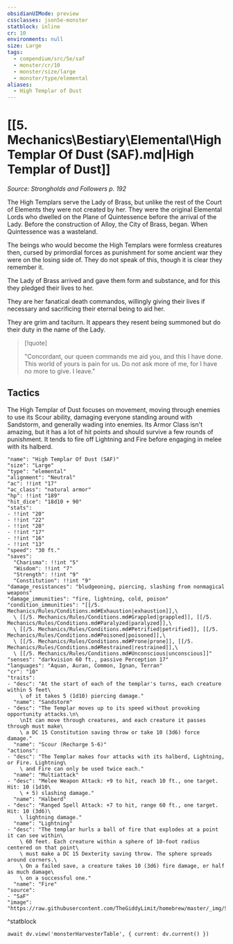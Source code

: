 ```yaml
---
obsidianUIMode: preview
cssclasses: json5e-monster
statblock: inline
cr: 10
environments: null
size: Large
tags:
  - compendium/src/5e/saf
  - monster/cr/10
  - monster/size/large
  - monster/type/elemental
aliases:
  - High Templar of Dust
---
```

# [[5. Mechanics\Bestiary\Elemental\High Templar Of Dust (SAF).md|High Templar of Dust]]
*Source: Strongholds and Followers p. 192*

The High Templars serve the Lady of Brass, but unlike the rest of the Court of Elements they were not created by her. They were the original Elemental Lords who dwelled on the Plane of Quintessence before the arrival of the Lady. Before the construction of Alloy, the City of Brass, began. When Quintessence was a wasteland.

The beings who would become the High Templars were formless creatures then, cursed by primordial forces as punishment for some ancient war they were on the losing side of. They do not speak of this, though it is clear they remember it.

The Lady of Brass arrived and gave them form and substance, and for this they pledged their lives to her.

They are her fanatical death commandos, willingly giving their lives if necessary and sacrificing their eternal being to aid her.

They are grim and taciturn. It appears they resent being summoned but do their duty in the name of the Lady.

> [!quote]  
> 
> "Concordant, our queen commands me aid you, and this I have done. This world of yours is pain for us. Do not ask more of me, for I have no more to give. I leave."

## Tactics

The High Templar of Dust focuses on movement, moving through enemies to use its Scour ability, damaging everyone standing around with Sandstorm, and generally wading into enemies. Its Armor Class isn't amazing, but it has a lot of hit points and should survive a few rounds of punishment. It tends to fire off Lightning and Fire before engaging in melee with its halberd.

```statblock
"name": "High Templar Of Dust (SAF)"
"size": "Large"
"type": "elemental"
"alignment": "Neutral"
"ac": !!int "17"
"ac_class": "natural armor"
"hp": !!int "189"
"hit_dice": "18d10 + 90"
"stats":
- !!int "20"
- !!int "22"
- !!int "20"
- !!int "17"
- !!int "16"
- !!int "13"
"speed": "30 ft."
"saves":
  "Charisma": !!int "5"
  "Wisdom": !!int "7"
  "Strength": !!int "9"
  "Constitution": !!int "9"
"damage_resistances": "bludgeoning, piercing, slashing from nonmagical weapons"
"damage_immunities": "fire, lightning, cold, poison"
"condition_immunities": "[[/5. Mechanics/Rules/Conditions.md#Exhaustion|exhaustion]],\
  \ [[/5. Mechanics/Rules/Conditions.md#Grappled|grappled]], [[/5. Mechanics/Rules/Conditions.md#Paralyzed|paralyzed]],\
  \ [[/5. Mechanics/Rules/Conditions.md#Petrified|petrified]], [[/5. Mechanics/Rules/Conditions.md#Poisoned|poisoned]],\
  \ [[/5. Mechanics/Rules/Conditions.md#Prone|prone]], [[/5. Mechanics/Rules/Conditions.md#Restrained|restrained]],\
  \ [[/5. Mechanics/Rules/Conditions.md#Unconscious|unconscious]]"
"senses": "darkvision 60 ft., passive Perception 17"
"languages": "Aquan, Auran, Common, Ignan, Terran"
"cr": "10"
"traits":
- "desc": "At the start of each of the templar's turns, each creature within 5 feet\
    \ of it takes 5 (1d10) piercing damage."
  "name": "Sandstorm"
- "desc": "The Templar moves up to its speed without provoking opportunity attacks.\n\
    \nIt can move through creatures, and each creature it passes through must make\
    \ a DC 15 Constitution saving throw or take 10 (3d6) force damage."
  "name": "Scour (Recharge 5-6)"
"actions":
- "desc": "The Templar makes four attacks with its halberd, Lightning, or Fire. Lightning\
    \ and Fire can only be used twice each."
  "name": "Multiattack"
- "desc": "Melee Weapon Attack: +9 to hit, reach 10 ft., one target. Hit: 10 (1d10\
    \ + 5) slashing damage."
  "name": "Halberd"
- "desc": "Ranged Spell Attack: +7 to hit, range 60 ft., one target. Hit: 10 (3d6)\
    \ lightning damage."
  "name": "Lightning"
- "desc": "The templar hurls a ball of fire that explodes at a point it can see within\
    \ 60 feet. Each creature within a sphere of 10-foot radius centered on that point\
    \ must make a DC 15 Dexterity saving throw. The sphere spreads around corners.\
    \ On a failed save, a creature takes 10 (3d6) fire damage, or half as much damage\
    \ on a successful one."
  "name": "Fire"
"source":
- "SaF"
"image": "https://raw.githubusercontent.com/TheGiddyLimit/homebrew/master/_img/SaF/tokens/High%20Templar%20of%20Dust.png"
```
^statblock

```dataviewjs
await dv.view('monsterHarvesterTable', { current: dv.current() })
```
